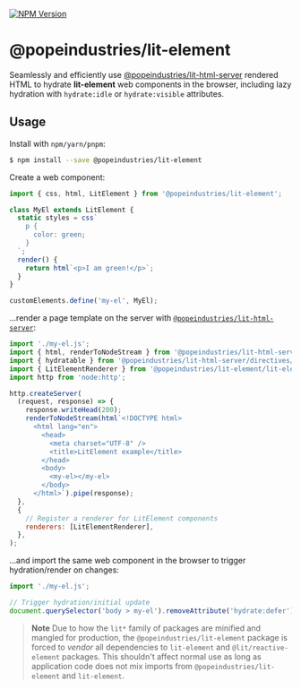 [![NPM Version](https://img.shields.io/npm/v/@popeindustries/lit-element.svg?style=flat)](https://npmjs.org/package/@popeindustries/lit-element)

# @popeindustries/lit-element

Seamlessly and efficiently use [@popeindustries/lit-html-server](https://github.com/popeindustries/lit/tree/main/packages/lit-html-server/) rendered HTML to hydrate **lit-element** web components in the browser, including lazy hydration with `hydrate:idle` or `hydrate:visible` attributes.

## Usage

Install with `npm/yarn/pnpm`:

```bash
$ npm install --save @popeindustries/lit-element
```

Create a web component:

```js
import { css, html, LitElement } from '@popeindustries/lit-element';

class MyEl extends LitElement {
  static styles = css`
    p {
      color: green;
    }
  `;
  render() {
    return html`<p>I am green!</p>`;
  }
}

customElements.define('my-el', MyEl);
```

...render a page template on the server with [`@popeindustries/lit-html-server`](https://github.com/popeindustries/lit/tree/main/packages/lit-html-server/):

```js
import './my-el.js';
import { html, renderToNodeStream } from '@popeindustries/lit-html-server';
import { hydratable } from '@popeindustries/lit-html-server/directives/hydratable.js';
import { LitElementRenderer } from '@popeindustries/lit-element/lit-element-renderer.js';
import http from 'node:http';

http.createServer(
  (request, response) => {
    response.writeHead(200);
    renderToNodeStream(html`<!DOCTYPE html>
      <html lang="en">
        <head>
          <meta charset="UTF-8" />
          <title>LitElement example</title>
        </head>
        <body>
          <my-el></my-el>
        </body>
      </html>`).pipe(response);
  },
  {
    // Register a renderer for LitElement components
    renderers: [LitElementRenderer],
  },
);
```

...and import the same web component in the browser to trigger hydration/render on changes:

```js
import './my-el.js';

// Trigger hydration/initial update
document.querySelector('body > my-el').removeAttribute('hydrate:defer');
```

> **Note**
> Due to how the `lit*` family of packages are minified and mangled for production, the `@popeindustries/lit-element` package is forced to _vendor_ all dependencies to `lit-element` and `@lit/reactive-element` packages. This shouldn't affect normal use as long as application code does not mix imports from `@popeindustries/lit-element` and `lit-element`.
